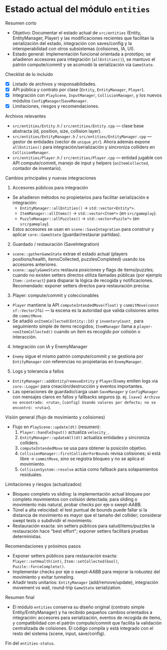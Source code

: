 # Estado actual del módulo `entities`

Resumen corto
- Objetivo: Documentar el estado actual de `src/entities` (Entity, EntityManager, Player) y las modificaciones recientes que facilitan la serialización del estado, integración con saves/config y la interoperabilidad con otros subsistemas (colisiones, IA, UI).
- Estado general: Implementación funcional orientada a prototipo; se añadieron accesores para integración (`allEntities()`), se mantuvo el patrón compute/commit y se acomodó la serialización via `GameState`.

Checklist de lo incluido
- [x] Listado de archivos y responsabilidades.
- [x] API pública y contrato por clase (`Entity`, `EntityManager`, `Player`).
- [x] Integración con `PlayScene`, `InputManager`, `CollisionManager`, y los nuevos módulos `ConfigManager`/`SaveManager`.
- [x] Limitaciones, riesgos y recomendaciones.

Archivos relevantes
- `src/entities/Entity.h` / `src/entities/Entity.cpp` — clase base abstracta (id, position, size, collision layer).
- `src/entities/EntityManager.h` / `src/entities/EntityManager.cpp` — gestor de entidades (vector de `unique_ptr`). Ahora además expone `allEntities()` para integración/serialización y sincroniza colliders en `CollisionManager`.
- `src/entities/Player.h` / `src/entities/Player.cpp` — entidad jugable con API compute/commit, manejo de input y helpers (`onItemCollected`, contador de inventario).

Cambios principales y nuevas integraciones

1) Accesores públicos para integración
- Se añadieron métodos no propietarios para facilitar serialización e integración:
  - `EntityManager::allEntities()` → `std::vector<Entity*>`.
  - `ItemManager::allItems()` → `std::vector<Item*>` (en `src/gameplay`).
  - `PuzzleManager::allPuzzles()` → `std::vector<Puzzle*>` (en `src/gameplay`).
- Estos accesores se usan en `scene::SaveIntegration` para construir y aplicar `core::GameState` (guardar/restaurar partidas).

2) Guardado / restauración (SaveIntegration)
- `scene::gatherGameState` extrae el estado actual (players positions/health, itemsCollected, puzzlesCompleted) usando los accesores anteriores.
- `scene::applyGameState` restaura posiciones y flags de items/puzzles; cuando no existen setters directos utiliza llamadas públicas (por ejemplo `Item::interact`) para disparar la lógica de recogida y notificaciones. Recomendado: exponer setters directos para restauración precisa.

3) Player: compute/commit y coleccionables
- `Player` mantiene la API `computeIntendedMove(float)` y `commitMove(const sf::Vector2f&)` — la escena es la autoridad que valida colisiones antes de `commitMove`.
- Se añadió `onItemCollected(Entity::Id)` y `inventoryCount_` para seguimiento simple de items recogidos; `ItemManager` llama a `player->onItemCollected()` cuando un item es recogido por colisión o interacción.

4) Integración con IA y EnemyManager
- `Enemy` sigue el mismo patrón compute/commit y se gestiona por `EntityManager` con referencias no propietarias en `EnemyManager`.

5) Logs y tolerancia a fallos
- `EntityManager::addEntity`/`removeEntity` y `Player`/`Enemy` emiten logs via `core::Logger` para creación/destrucción y eventos importantes.
- Las operaciones de guardado/carga usan `SaveManager` y `ConfigManager` con mensajes claros en fallos y fallbacks seguros (p. ej. `[save] Archivo no encontrado: <ruta>`, `[config] Usando valores por defecto; no se encontró: <ruta>`).

Visión general (flujo de movimiento y colisiones)
- Flujo en `PlayScene::update(dt)` (resumen):
  1. `Player::handleInput()` actualiza `velocity_`.
  2. `EntityManager::updateAll(dt)` actualiza entidades y sincroniza colliders.
  3. `computeIntendedMove` se usa para obtener la posición objetivo.
  4. `CollisionManager::firstColliderForBounds` revisa colisiones; si está libre → `commitMove`, sino se registra bloqueo y no se aplica el movimiento.
  5. `CollisionSystem::resolve` actúa como fallback para solapamientos residuales.

Limitaciones y riesgos (actualizados)
- Bloqueo completo vs sliding: la implementación actual bloquea por completo movimientos con colisión detectada; para sliding o movimiento más natural, probar checks por eje o swept-AABB.
- Túnel a alta velocidad: el test puntual de bounds puede fallar si la distancia de movimiento es mayor que el tamaño del collider; considerar swept tests o subdividir el movimiento.
- Restauración exacta: sin setters públicos para salud/items/puzzles la restauración hace "best effort"; exponer setters facilitará pruebas deterministas.

Recomendaciones y próximos pasos
- Exponer setters públicos para restauración exacta: `Player::setHealth(int)`, `Item::setCollected(bool)`, `Puzzle::forceComplete()`.
- Implementar checks por eje o swept-AABB para mejorar la robustez del movimiento y evitar tunneling.
- Añadir tests unitarios: `EntityManager` (add/remove/update), integración movement vs wall, round-trip `GameState` serialization.

Resumen final
- El módulo `entities` conserva su diseño original (contrato simple Entity/EntityManager) y ha recibido pequeños cambios orientados a integración: accesores para serialización, eventos de recogida de items, y compatibilidad con el patrón compute/commit que facilita la validación centralizada de colisiones. El código compila y está integrado con el resto del sistema (scene, input, save/config).

Fin del `entities-status`.

